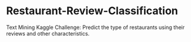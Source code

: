 # Restaurant-Review-Classification
Text Mining Kaggle Challenge: Predict the type of restaurants using their reviews and other characteristics.
